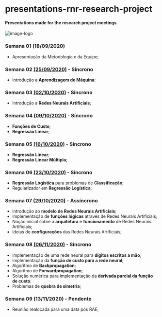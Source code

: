 # presentations-rnr-research-project
#### Presentations made for the research project meetings.
 
![image-logo](https://user-images.githubusercontent.com/58775072/96810328-ec73f300-13f1-11eb-802d-96df74d12560.jpg)

### Semana 01 (18/09/2020)

- Apresentação da Metodologia e da Equipe;

### Semana 02 [(25/09/2020)](https://github.com/Alyssonmach/presentations-rnr-research-project/tree/master/Semana%2002%20-%2025-09-2020) - Síncrono

- Introdução a **Aprendizagem de Máquina**;

### Semana 03 [(02/10/2020)](https://github.com/Alyssonmach/presentations-rnr-research-project/tree/master/Semana%2003%20-%2002-10-2020) - Síncrono

- Introdução a **Redes Neurais Artificiais**;

### Semana 04 [(09/10/2020)](https://github.com/Alyssonmach/presentations-rnr-research-project/tree/master/Semana%2004%20-%2009-10-2020) - Síncrono

- **Funções de Custo**;
- **Regressão Linear**;

### Semana 05 [(16/10/2020)](https://github.com/Alyssonmach/presentations-cnn-research-project/tree/master/Semana%2005%20-%2016-10-2020) - Síncrono

- **Regressão Linear**;
- **Regressão Linear Múltipla**;

### Semana 06 [(23/10/2020)](https://github.com/Alyssonmach/presentations-cnn-research-project/tree/master/Semana%2006%20-%2023-10-2020) - Síncrono

- **Regressão Logística** para problemas de **Classificação**;
- Regularizador em **Regressão Logística**;

### Semana 07 [(29/10/2020)](https://github.com/Alyssonmach/presentations-cnn-research-project/tree/master/Semana%2007%20-%2030-10-2020) - Assíncrono

- Introdução ao **modelo de Redes Neurais Artificiais**;
- Implementação de **funções lógicas** através de Redes Neurais Artificiais;
- Noção inicial sobre a **arquitetura** e **funcionamento** de Redes Neurais Artificiais;
- Ideias de **configurações** das Redes Neurais Artificiais;

### Semana 08 [(06/11/2020)](https://github.com/Alyssonmach/presentations-cnn-research-project/tree/master/Semana%2008%20-%2005-11-2020) - Síncrono

- Implementação de uma rede neural para **dígitos escritos a mão**;
- Implementação da **função de custo para a rede neural**; 
- Algoritmo de **Backpropagation**;
- Algoritmo de **Forwardpropagation**;
- Solução numérica para implementação da **derivada parcial da função de custo**;
- Problemas de **quebra de simetria**;

### Semana 09 (13/11/2020) - Pendente

- Reunião realocada para uma data pós RAE;